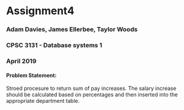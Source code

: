 # Assignment4
### Adam Davies, James Ellerbee, Taylor Woods
### CPSC 3131 - Database systems 1
### April 2019
#### Problem Statement:
Stroed procesure to return sum of pay increases. The salary increase should be calculated based on percentages and then inserted into the appropriate department table.

